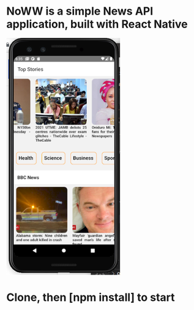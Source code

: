 # NoWW is a simple News API application, built with React Native

![App Screenshot](https://github.com/occiandiaali/NoWW/blob/main/noww-home.png?raw=true)  

# Clone, then [npm install] to start  
